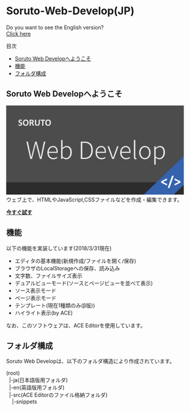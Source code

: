 # Soruto-Web-Develop(JP)
Do you want to see the English version?  
[Click here](README-EN.md)

目次  
* [Soruto Web Developへようこそ](soruto-web-developへようこそ)
* [機能](#機能)
* [フォルダ構成](#フォルダ構成)

## Soruto Web Developへようこそ
<img src="Web-Develop-pop.png" width="480px" height="240px"></img>  
ウェブ上で、HTMLやJavaScript,CSSファイルなどを作成・編集できます。

[**今すぐ試す**](https://soruto-web-develop.cf)

## 機能
以下の機能を実装しています(2018/3/31現在)
* エディタの基本機能(新規作成/ファイルを開く/保存)
* ブラウザのLocalStorageへの保存、読み込み
* 文字数、ファイルサイズ表示
* デュアルビューモード(ソースとページビューを並べて表示)
* ソース表示モード
* ページ表示モード
* テンプレート(現在1種類のみ(β版))
* ハイライト表示(by ACE)

なお、このソフトウェアは、ACE Editorを使用しています。

## フォルダ構成
Soruto Web Developは、以下のフォルダ構造により作成されています。  

(root)  
&nbsp;&nbsp;|-ja(日本語版用フォルダ)  
&nbsp;&nbsp;|-en(英語版用フォルダ)  
&nbsp;&nbsp;|-src(ACE Editorのファイル格納フォルダ)  
&nbsp;&nbsp;&nbsp;&nbsp;|-snippets  
